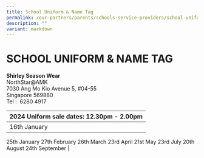 ```yaml
---
title: School Uniform & Name Tag
permalink: /our-partners/parents/schools-service-providers/school-uniform-n-name-tag/
description: ""
variant: markdown
---
```

# **SCHOOL UNIFORM & NAME TAG**

**Shirley Season Wear**  
NorthStar@AMK  
7030 Ang Mo Kio Avenue 5, #04-55  
Singapore 569880  
Tel :  6280 4917

| 2024 Uniform sale dates: 12.30pm - 2.00pm| 
| -------- | 
| 16th January
25th January
27th February
26th March
23rd April
21st May
23rd July
20th August
24th September     | 